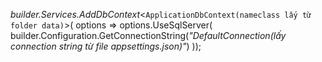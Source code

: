 
_builder.Services.AddDbContext_<`ApplicationDbContext(nameclass lấy từ folder data)`>(
    options => options.UseSqlServer(
        builder.Configuration.GetConnectionString(_"DefaultConnection(lấy connection string từ file appsettings.json)"_)
        ));
        